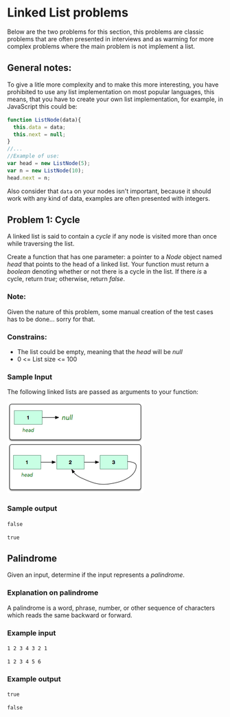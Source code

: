 # Linked List problems

Below are the two problems for this section, this problems are classic problems that are often presented in interviews and as warming for more complex problems where the main problem is not implement a list.

## General notes:

To give a litle more complexity and to make this more interesting, you have prohibited to use any list implementation on most popular languages, this means, that you have to create your own list implementation, for example, in JavaScript this could be:

```javascript
function ListNode(data){
  this.data = data;
  this.next = null;
}
//...
//Example of use:
var head = new ListNode(5);
var n = new ListNode(10);
head.next = n;
```

Also consider that `data` on your nodes isn't important, because it should work with any kind of data, examples are often presented with integers.

## Problem 1: Cycle

A linked list is said to contain a *cycle* if any node is visited more than once while traversing the list. 

Create a function that has one parameter: a pointer to a *Node* object named _head_ that points to the head of a linked list. Your function must return a _boolean_ denoting whether or not there is a cycle in the list. If there *is* a cycle, return *true*; otherwise, return *false*.

### Note:

Given the nature of this problem, some manual creation of the test cases has to be done... sorry for that.

### Constrains:

* The list could be empty, meaning that the _head_ will be _null_
* 0 <= List size <= 100

### Sample Input

The following linked lists are passed as arguments to your function:    

![Input](inputs.png)

### Sample output

`false`

`true`



## Palindrome

Given an input, determine if the input represents a _palindrome_.

### Explanation on palindrome

A palindrome is a word, phrase, number, or other sequence of characters which reads the same backward or forward.

### Example input

`1 2 3 4 3 2 1`

`1 2 3 4 5 6`
### Example output

`true`

`false`


